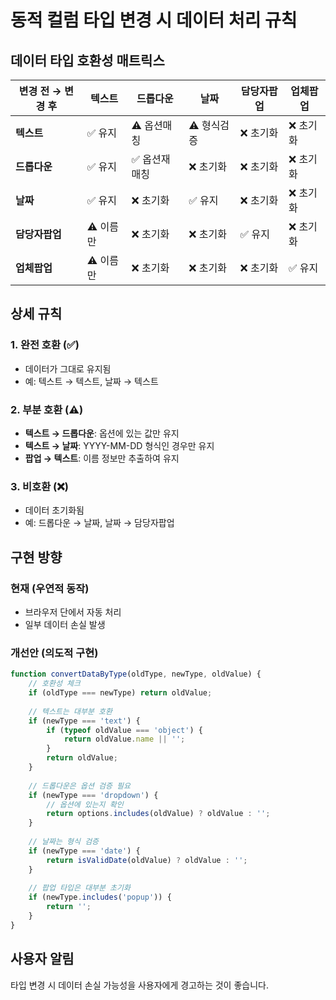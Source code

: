 # 동적 컬럼 타입 변경 시 데이터 처리 규칙

## 데이터 타입 호환성 매트릭스

| 변경 전 → 변경 후 | 텍스트 | 드롭다운 | 날짜 | 담당자팝업 | 업체팝업 |
|-------------------|--------|----------|------|------------|----------|
| **텍스트**        | ✅ 유지 | ⚠️ 옵션매칭 | ⚠️ 형식검증 | ❌ 초기화 | ❌ 초기화 |
| **드롭다운**      | ✅ 유지 | ✅ 옵션재매칭 | ❌ 초기화 | ❌ 초기화 | ❌ 초기화 |
| **날짜**          | ✅ 유지 | ❌ 초기화 | ✅ 유지 | ❌ 초기화 | ❌ 초기화 |
| **담당자팝업**    | ⚠️ 이름만 | ❌ 초기화 | ❌ 초기화 | ✅ 유지 | ❌ 초기화 |
| **업체팝업**      | ⚠️ 이름만 | ❌ 초기화 | ❌ 초기화 | ❌ 초기화 | ✅ 유지 |

## 상세 규칙

### 1. 완전 호환 (✅)
- 데이터가 그대로 유지됨
- 예: 텍스트 → 텍스트, 날짜 → 텍스트

### 2. 부분 호환 (⚠️)
- **텍스트 → 드롭다운**: 옵션에 있는 값만 유지
- **텍스트 → 날짜**: YYYY-MM-DD 형식인 경우만 유지
- **팝업 → 텍스트**: 이름 정보만 추출하여 유지

### 3. 비호환 (❌)
- 데이터 초기화됨
- 예: 드롭다운 → 날짜, 날짜 → 담당자팝업

## 구현 방향

### 현재 (우연적 동작)
- 브라우저 단에서 자동 처리
- 일부 데이터 손실 발생

### 개선안 (의도적 구현)
```javascript
function convertDataByType(oldType, newType, oldValue) {
    // 호환성 체크
    if (oldType === newType) return oldValue;
    
    // 텍스트는 대부분 호환
    if (newType === 'text') {
        if (typeof oldValue === 'object') {
            return oldValue.name || '';
        }
        return oldValue;
    }
    
    // 드롭다운은 옵션 검증 필요
    if (newType === 'dropdown') {
        // 옵션에 있는지 확인
        return options.includes(oldValue) ? oldValue : '';
    }
    
    // 날짜는 형식 검증
    if (newType === 'date') {
        return isValidDate(oldValue) ? oldValue : '';
    }
    
    // 팝업 타입은 대부분 초기화
    if (newType.includes('popup')) {
        return '';
    }
}
```

## 사용자 알림
타입 변경 시 데이터 손실 가능성을 사용자에게 경고하는 것이 좋습니다.
